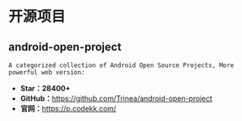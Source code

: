 
# 开源项目

## android-open-project

    A categorized collection of Android Open Source Projects, More powerful web version:

* **Star：28400+**
* **GitHub：**<https://github.com/Trinea/android-open-project>
* **官网：**<https://p.codekk.com/>